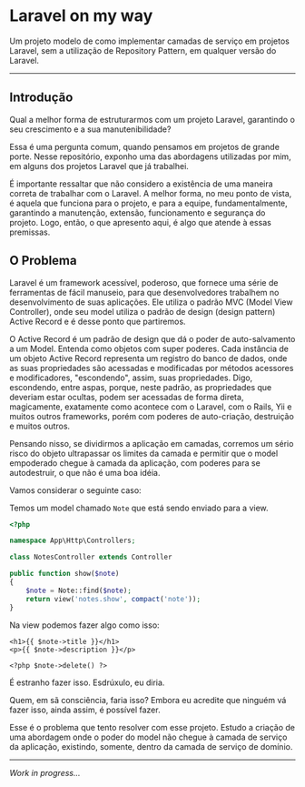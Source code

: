 # Laravel on my way

Um projeto modelo de como implementar camadas de serviço em projetos Laravel, sem a utilização de Repository Pattern, 
em qualquer versão do Laravel.

---

## Introdução

Qual a melhor forma de estruturarmos com um projeto Laravel, garantindo o seu crescimento e a sua manutenibilidade?

Essa é uma pergunta comum, quando pensamos em projetos de grande porte. Nesse repositório, exponho uma das abordagens utilizadas 
por mim, em alguns dos projetos Laravel que já trabalhei. 

É importante ressaltar que não considero a existência de uma maneira correta de trabalhar com o Laravel. A melhor forma, no meu ponto de vista,
é aquela que funciona para o projeto, e para a equipe, fundamentalmente, garantindo a manutenção, extensão, funcionamento e 
segurança do projeto. Logo, então, o que apresento aqui, é algo que atende à essas premissas. 

## O Problema

Laravel é um framework acessível, poderoso, que fornece uma série de ferramentas de fácil manuseio, para que desenvolvedores 
trabalhem no desenvolvimento de suas aplicações. Ele utiliza o padrão MVC (Model View Controller), onde seu model utiliza o 
padrão de design (design pattern) Active Record e é desse ponto que partiremos.

O Active Record é um padrão de design que dá o poder de auto-salvamento a um Model. Entenda como objetos com super poderes.
Cada instância de um objeto Active Record representa um registro do banco de dados, onde as suas propriedades são acessadas 
e modificadas por métodos acessores e modificadores, "escondendo", assim, suas propriedades. Digo, escondendo, entre aspas, 
porque, neste padrão, as propriedades que deveriam estar ocultas, podem ser acessadas de forma direta, magicamente, 
exatamente como acontece com o Laravel, com o Rails, Yii e muitos outros frameworks, porém com poderes de auto-criação, 
destruição e muitos outros.

Pensando nisso, se dividirmos a aplicação em camadas, corremos um sério risco do objeto ultrapassar os limites da camada 
e permitir que o model empoderado chegue à camada da aplicação, com poderes para se autodestruir, o que não é uma boa idéia.

Vamos considerar o seguinte caso:

Temos um model chamado ```Note``` que está sendo enviado para a view.

```php
<?php

namespace App\Http\Controllers;

class NotesController extends Controller

public function show($note)
{
    $note = Note::find($note);
    return view('notes.show', compact('note'));
}
```

Na view podemos fazer algo como isso:

```blade
<h1>{{ $note->title }}</h1>
<p>{{ $note->description }}</p>

<?php $note->delete() ?>
```
É estranho fazer isso. Esdrúxulo, eu diria. 

Quem, em sã consciência, faria isso? Embora eu acredite que ninguém vá fazer isso, ainda assim, é possível fazer.

Esse é o problema que tento resolver com esse projeto. Estudo a criação de uma abordagem
onde o poder do model não chegue à camada de serviço da aplicação, existindo, somente, dentro da camada de serviço de domínio.

---
_Work in progress..._
